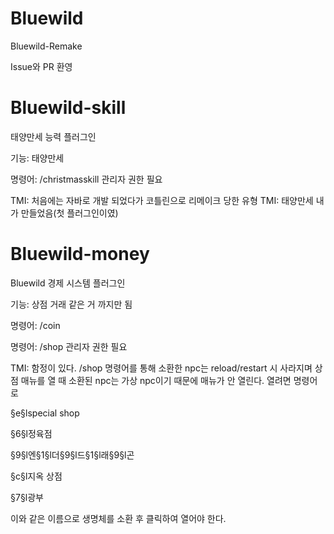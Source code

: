 # Bluewild
Bluewild-Remake

Issue와 PR 환영

# Bluewild-skill
태양만세 능력 플러그인

기능: 태양만세

명령어: /christmasskill
관리자 권한 필요

TMI: 처음에는 자바로 개발 되었다가 코틀린으로 리메이크 당한 유형
TMI: 태양만세 내가 만들었음(첫 플러그인이였)

# Bluewild-money
Bluewild 경제 시스템 플러그인

기능: 상점 거래 같은 거 까지만 됨

명령어: /coin

명령어: /shop
관리자 권한 필요

TMI: 함정이 있다. /shop 명령어를 통해 소환한 npc는 reload/restart 시 사라지며
상점 매뉴를 열 때 소환된 npc는 가상 npc이기 때문에 매뉴가 안 열린다. 열려면 명령어로

§e§lspecial shop

§6§l정육점

§9§l엔§1§l더§9§l드§1§l래§9§l곤

§c§l지옥 상점

§7§l광부

이와 같은 이름으로 생명체를 소환 후 클릭하여 열어야 한다.
